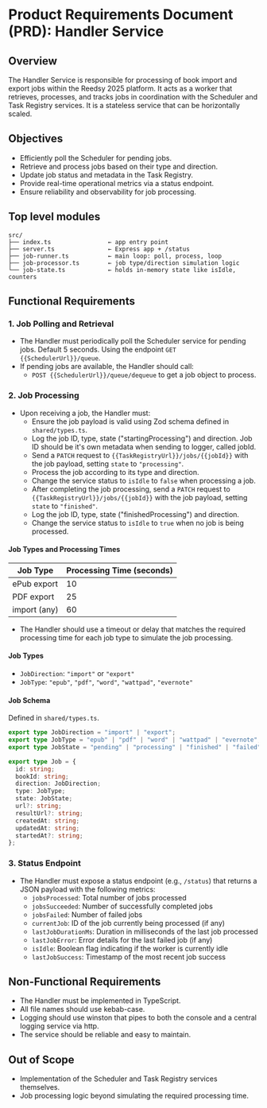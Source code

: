 # Product Requirements Document (PRD): Handler Service

## Overview

The Handler Service is responsible for processing of book import and export jobs within the Reedsy 2025 platform. It acts as a worker that retrieves, processes, and tracks jobs in coordination with the Scheduler and Task Registry services. It is a stateless service that can be horizontally scaled.

## Objectives

- Efficiently poll the Scheduler for pending jobs.
- Retrieve and process jobs based on their type and direction.
- Update job status and metadata in the Task Registry.
- Provide real-time operational metrics via a status endpoint.
- Ensure reliability and observability for job processing.

## Top level modules

```
src/
├── index.ts                ← app entry point
├── server.ts               ← Express app + /status
├── job-runner.ts           ← main loop: poll, process, loop
├── job-processor.ts        ← job type/direction simulation logic
└── job-state.ts            ← holds in-memory state like isIdle, counters
```

## Functional Requirements

### 1. Job Polling and Retrieval

- The Handler must periodically poll the Scheduler service for pending jobs. Default 5 seconds. Using the endpoint `GET {{SchedulerUrl}}/queue`.
- If pending jobs are available, the Handler should call:
  - `POST {{SchedulerUrl}}/queue/dequeue` to get a job object to process.

### 2. Job Processing

- Upon receiving a job, the Handler must:
  - Ensure the job payload is valid using Zod schema defined in `shared/types.ts`.
  - Log the job ID, type, state ("startingProcessing") and direction. Job ID should be it's own metadata when sending to logger, called jobId.
  - Send a `PATCH` request to `{{TaskRegistryUrl}}/jobs/{{jobId}}` with the job payload, setting `state` to `"processing"`.
  - Process the job according to its type and direction.
  - Change the service status to `isIdle` to `false` when processing a job.
  - After completing the job processing, send a `PATCH` request to `{{TaskRegistryUrl}}/jobs/{{jobId}}` with the job payload, setting `state` to `"finished"`.
  - Log the job ID, type, state ("finishedProcessing") and direction.
  - Change the service status to `isIdle` to `true` when no job is being processed.

#### Job Types and Processing Times

| Job Type     | Processing Time (seconds) |
| ------------ | ------------------------- |
| ePub export  | 10                        |
| PDF export   | 25                        |
| import (any) | 60                        |

- The Handler should use a timeout or delay that matches the required processing time for each job type to simulate the job processing.

#### Job Types

- `JobDirection`: `"import"` or `"export"`
- `JobType`: `"epub"`, `"pdf"`, `"word"`, `"wattpad"`, `"evernote"`

#### Job Schema

Defined in `shared/types.ts`.

```typescript
export type JobDirection = "import" | "export";
export type JobType = "epub" | "pdf" | "word" | "wattpad" | "evernote";
export type JobState = "pending" | "processing" | "finished" | "failed";

export type Job = {
  id: string;
  bookId: string;
  direction: JobDirection;
  type: JobType;
  state: JobState;
  url?: string;
  resultUrl?: string;
  createdAt: string;
  updatedAt: string;
  startedAt?: string;
};
```

### 3. Status Endpoint

- The Handler must expose a status endpoint (e.g., `/status`) that returns a JSON payload with the following metrics:
  - `jobsProcessed`: Total number of jobs processed
  - `jobsSucceeded`: Number of successfully completed jobs
  - `jobsFailed`: Number of failed jobs
  - `currentJob`: ID of the job currently being processed (if any)
  - `lastJobDurationMs`: Duration in milliseconds of the last job processed
  - `lastJobError`: Error details for the last failed job (if any)
  - `isIdle`: Boolean flag indicating if the worker is currently idle
  - `lastJobSuccess`: Timestamp of the most recent job success

## Non-Functional Requirements

- The Handler must be implemented in TypeScript.
- All file names should use kebab-case.
- Logging should use winston that pipes to both the console and a central logging service via http.
- The service should be reliable and easy to maintain.

## Out of Scope

- Implementation of the Scheduler and Task Registry services themselves.
- Job processing logic beyond simulating the required processing time.
